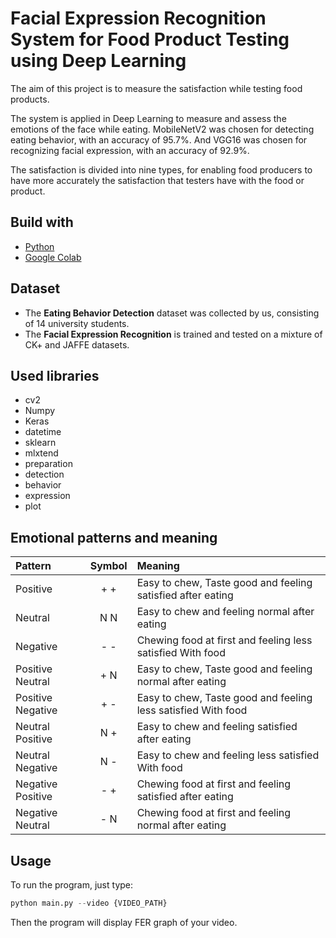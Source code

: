 # Facial Expression Recognition System for Food Product Testing using Deep Learning

The aim of this project is to measure the satisfaction while testing food products.

The system is applied in Deep Learning to measure and assess the emotions of the face while eating. MobileNetV2 was chosen for detecting eating behavior, with an accuracy of 95.7%. And VGG16 was chosen for recognizing facial expression, with an accuracy of 92.9%.

The satisfaction is divided into nine types, for enabling food producers to have more accurately the satisfaction that testers have with the food or product.

## Build with

- [Python](https://www.python.org/)
- [Google Colab](https://colab.research.google.com/)

## Dataset

- The **Eating Behavior Detection** dataset was collected by us, consisting of 14 university students.
- The **Facial Expression Recognition** is trained and tested on a mixture of CK+ and JAFFE datasets.

## Used libraries
- cv2
- Numpy
- Keras
- datetime
- sklearn
- mlxtend
- preparation
- detection
- behavior
- expression
- plot

## Emotional patterns and meaning
| Pattern | Symbol |  Meaning |
| :-------- | :--------: | :--------- |
|Positive| + + | Easy to chew, Taste good and feeling satisfied after eating|
|Neutral | N N | Easy to chew and feeling normal after eating|
|Negative | - - | Chewing food at first and feeling less satisfied With food|
|Positive Neutral | + N | Easy to chew, Taste good and feeling normal after eating|
|Positive Negative | + - | Easy to chew, Taste good and feeling less satisfied With food|
|Neutral Positive | N + | Easy to chew and feeling satisfied after eating|
|Neutral Negative | N - | Easy to chew and feeling less satisfied With food|
|Negative Positive | - + | Chewing food at first and feeling satisfied after eating|
|Negative Neutral | - N | Chewing food at first and feeling normal after eating|

## Usage
To run the program, just type:
```python
python main.py --video {VIDEO_PATH}
```
Then the program will display FER graph of your video.
